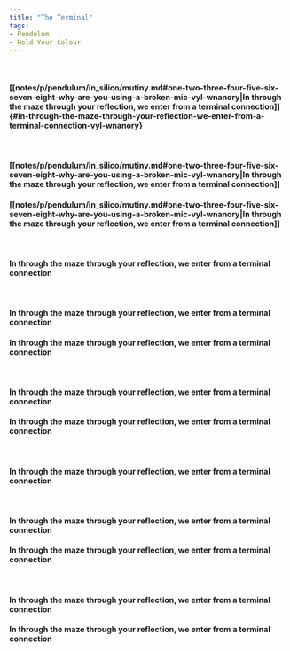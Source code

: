 ```yaml
---
title: "The Terminal"
tags:
- Pendulum
- Hold Your Colour
---
```

&nbsp;
#### [[notes/p/pendulum/in_silico/mutiny.md#one-two-three-four-five-six-seven-eight-why-are-you-using-a-broken-mic-vyl-wnanory|In through the maze through your reflection, we enter from a terminal connection]] {#in-through-the-maze-through-your-reflection-we-enter-from-a-terminal-connection-vyl-wnanory}
&nbsp;
#### [[notes/p/pendulum/in_silico/mutiny.md#one-two-three-four-five-six-seven-eight-why-are-you-using-a-broken-mic-vyl-wnanory|In through the maze through your reflection, we enter from a terminal connection]]
#### [[notes/p/pendulum/in_silico/mutiny.md#one-two-three-four-five-six-seven-eight-why-are-you-using-a-broken-mic-vyl-wnanory|In through the maze through your reflection, we enter from a terminal connection]]
&nbsp;
#### In through the maze through your reflection, we enter from a terminal connection
&nbsp;
#### In through the maze through your reflection, we enter from a terminal connection
#### In through the maze through your reflection, we enter from a terminal connection
&nbsp;
#### In through the maze through your reflection, we enter from a terminal connection
#### In through the maze through your reflection, we enter from a terminal connection
&nbsp;
#### In through the maze through your reflection, we enter from a terminal connection
&nbsp;
#### In through the maze through your reflection, we enter from a terminal connection
#### In through the maze through your reflection, we enter from a terminal connection
&nbsp;
#### In through the maze through your reflection, we enter from a terminal connection
#### In through the maze through your reflection, we enter from a terminal connection

